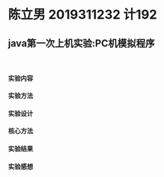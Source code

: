 # 陈立男 2019311232 计192 

## java第一次上机实验:PC机模拟程序 
<br>

#### 实验内容  



#### 实验方法
#### 实验设计
#### 核心方法
#### 实验结果
#### 实验感想
